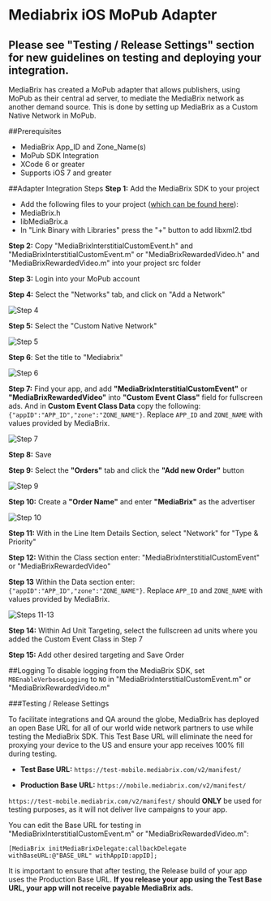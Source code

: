 # Mediabrix iOS MoPub Adapter
## Please see "Testing / Release Settings" section for new guidelines on testing and deploying your integration.

MediaBrix has created a MoPub adapter that allows publishers, using MoPub as their central ad server, to mediate the MediaBrix network as another demand source. This is done by setting up MediaBrix as a Custom Native Network in MoPub.

##Prerequisites
* MediaBrix App_ID and Zone_Name(s)
* MoPub SDK Integration
* XCode 6 or greater
* Supports iOS 7 and greater

##Adapter Integration Steps
**Step 1:** Add the MediaBrix SDK to your project
* Add the following files to your project ([which can be found here](https://github.com/mediabrix/mediabrix-ios-sdk/tree/master/IOS/src)):
 * MediaBrix.h
 * libMediaBrix.a
* In "Link Binary with Libraries" press the "+" button to add libxml2.tbd

**Step 2:** Copy "MediaBrixInterstitialCustomEvent.h" and "MediaBrixInterstitialCustomEvent.m" or "MediaBrixRewardedVideo.h" and "MediaBrixRewardedVideo.m" into your project src folder

**Step 3:** Login into your MoPub account

**Step 4:** Select the "Networks" tab, and click on "Add a Network"

![Step 4](https://cdn.mediabrix.com/o38%2Fdevsupportportal%2FMoPub%20Adapter%20Images%2F2016_03_07_16_42_163.png)

**Step 5:** Select the "Custom Native Network"

![Step 5](https://cdn.mediabrix.com/o38%2Fdevsupportportal%2FMoPub%20Adapter%20Images%2F2016_03_07_16_39_002.png)

**Step 6**: Set the title to "Mediabrix"

![Step 6](https://cdn.mediabrix.com/o38%2Fdevsupportportal%2FMoPub%20Adapter%20Images%2F2016_03_07_16_44_344.png)

**Step 7:** Find your app, and add **"MediaBrixInterstitialCustomEvent"** or **"MediaBrixRewardedVideo"** into **"Custom Event Class"** field for fullscreen ads. And in **Custom Event Class Data** copy the following:
`{"appID":"APP_ID","zone":"ZONE_NAME"}`. Replace `APP_ID` and `ZONE_NAME` with values provided by MediaBrix.

![Step 7](https://cdn.mediabrix.com/o38%2Fdevsupportportal%2FMoPub%20Adapter%20Images%2F2016_04_01_13_14_401.png)

**Step 8:** Save

**Step 9:** Select the **"Orders"** tab and click the **"Add new Order"** button

![Step 9](https://cdn.mediabrix.com/o38%2Fdevsupportportal%2FMoPub%20Adapter%20Images%2F2016_03_07_17_00_036.png)

**Step 10:** Create a **"Order Name"** and enter **"MediaBrix"** as the advertiser

![Step 10](https://cdn.mediabrix.com/o38%2Fdevsupportportal%2FMoPub%20Adapter%20Images%2F2016_03_07_17_03_507.png)

**Step 11:** With in the Line Item Details Section, select "Network" for "Type & Priority"

**Step 12:** Within the Class section enter: "MediaBrixInterstitialCustomEvent" or "MediaBrixRewardedVideo" 

**Step 13** Within the Data section enter:  `{"appID":"APP_ID","zone":"ZONE_NAME"}`. Replace `APP_ID` and `ZONE_NAME` with values provided by MediaBrix.

![Steps 11-13](https://hcs.hwcdn.net/v1/AUTH_mediabrix-231a/content/o38%2Fdevsupportportal%2FMoPub%20Adapter%20Images%2F2016_04_01_13_38_062.png)

**Step 14:** Within Ad Unit Targeting, select the fullscreen ad units where you added the Custom Event Class in Step 7

**Step 15:** Add other desired targeting and Save Order

##Logging 
To disable logging from the MediaBrix SDK, set `MBEnableVerboseLogging` to `NO` in "MediaBrixInterstitialCustomEvent.m" or "MediaBrixRewardedVideo.m" 

###Testing / Release Settings

To facilitate integrations and QA around the globe, MediaBrix has deployed an open Base URL for all of our world wide network partners to use while testing the MediaBrix SDK. This Test Base URL will eliminate the need for proxying your device to the US and ensure your app receives 100% fill during testing.

* **Test Base URL:** `https://test-mobile.mediabrix.com/v2/manifest/`

* **Production Base URL:** `https://mobile.mediabrix.com/v2/manifest/`

`https://test-mobile.mediabrix.com/v2/manifest/` should **ONLY** be used for testing purposes, as it will not deliver live campaigns to your app.

You can edit the Base URL for testing in "MediaBrixInterstitialCustomEvent.m" or "MediaBrixRewardedVideo.m":

```[MediaBrix initMediaBrixDelegate:callbackDelegate withBaseURL:@"BASE_URL" withAppID:appID];```

It is important to ensure that after testing, the Release build of your app uses the Production Base URL. **If you release your app using the Test Base URL, your app will not receive payable MediaBrix ads.**

